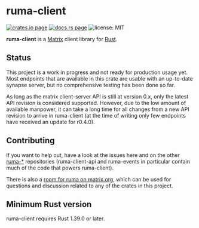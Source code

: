 # ruma-client

[![crates.io page](https://img.shields.io/crates/v/ruma-client.svg)](https://crates.io/crates/ruma-client)
[![docs.rs page](https://docs.rs/ruma-client/badge.svg)](https://docs.rs/ruma-client/)
![license: MIT](https://img.shields.io/crates/l/ruma-client.svg)

**ruma-client** is a [Matrix][] client library for [Rust][].

[Matrix]: https://matrix.org/
[Rust]: https://www.rust-lang.org/

## Status

This project is a work in progress and not ready for production usage yet. Most endpoints that are
available in this crate are usable with an up-to-date synapse server, but no comprehensive testing
has been done so far.

As long as the matrix client-server API is still at version 0.x, only the latest API revision is
considered supported. However, due to the low amount of available manpower, it can take a long time
for all changes from a new API revision to arrive in ruma-client (at the time of writing only few
endpoints have received an update for r0.4.0).

## Contributing

If you want to help out, have a look at the issues here and on the other [ruma-\*][gh-org]
repositories (ruma-client-api and ruma-events in particular contain much of the code that powers
ruma-client).

There is also a [room for ruma on matrix.org][#ruma:matrix.org], which can be used for questions
and discussion related to any of the crates in this project.

[gh-org]: https://github.com/ruma
[#ruma:matrix.org]: https://matrix.to/#/#ruma:matrix.org

## Minimum Rust version

ruma-client requires Rust 1.39.0 or later.
